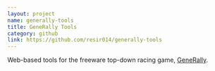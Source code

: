 ```yaml
---
layout: project
name: generally-tools
title: GeneRally Tools
category: github
link: https://github.com/resir014/generally-tools
---
```


Web-based tools for the freeware top-down racing game, [GeneRally](http://gene-rally.com).
